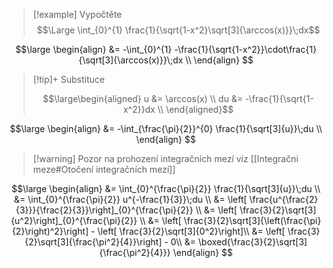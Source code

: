 > [!example] Vypočtěte
> $$\Large \int_{0}^{1} \frac{1}{\sqrt{1-x^2}\sqrt[3]{\arccos(x)}}\;dx$$

$$\large
\begin{align}
	&= -\int_{0}^{1} -\frac{1}{\sqrt{1-x^2}}\cdot\frac{1}{\sqrt[3]{\arccos(x)}}\;dx \\
\end{align}
$$

> [!tip]+ Substituce
>
>$$\large\begin{aligned}
u &= \arccos(x) \\
du &= -\frac{1}{\sqrt{1-x^2}}dx \\
>\end{aligned}$$

$$\large
\begin{align}
	&= -\int_{\frac{\pi}{2}}^{0} \frac{1}{\sqrt[3]{u}}\;du \\
\end{align}
$$

>[!warning] Pozor na prohození integračních mezí
>viz [[Integrační meze#Otočení integračních mezí]]

$$\large
\begin{align}
	&= \int_{0}^{\frac{\pi}{2}} \frac{1}{\sqrt[3]{u}}\;du \\
	&= \int_{0}^{\frac{\pi}{2}} u^{-\frac{1}{3}}\;du \\
	&= \left[ \frac{u^{\frac{2}{3}}}{\frac{2}{3}}\right]_{0}^{\frac{\pi}{2}} \\
	&= \left[ \frac{3}{2}\sqrt[3]{u^2}\right]_{0}^{\frac{\pi}{2}} \\
	&= \left[ \frac{3}{2}\sqrt[3]{\left(\frac{\pi}{2}\right)^2}\right] - \left[ \frac{3}{2}\sqrt[3]{0^2}\right]\\
	&= \left[ \frac{3}{2}\sqrt[3]{\frac{\pi^2}{4}}\right] - 0\\
	&= \boxed{\frac{3}{2}\sqrt[3]{\frac{\pi^2}{4}}}
\end{align}
$$